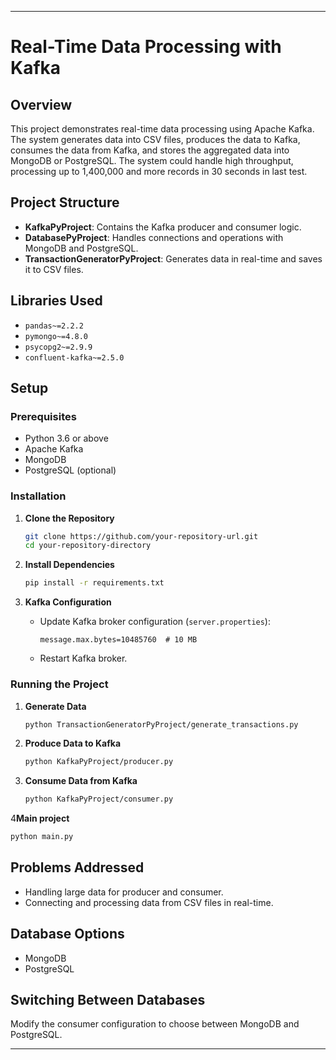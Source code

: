 
---

# Real-Time Data Processing with Kafka

## Overview

This project demonstrates real-time data processing using Apache Kafka. The system generates data into CSV files, produces the data to Kafka, consumes the data from Kafka, and stores the aggregated data into MongoDB or PostgreSQL. The system could handle high throughput, processing up to 1,400,000 and more records in 30 seconds in last test.

## Project Structure

- **KafkaPyProject**: Contains the Kafka producer and consumer logic.
- **DatabasePyProject**: Handles connections and operations with MongoDB and PostgreSQL.
- **TransactionGeneratorPyProject**: Generates data in real-time and saves it to CSV files.

## Libraries Used

- `pandas~=2.2.2`
- `pymongo~=4.8.0`
- `psycopg2~=2.9.9`
- `confluent-kafka~=2.5.0`

## Setup

### Prerequisites

- Python 3.6 or above
- Apache Kafka
- MongoDB
- PostgreSQL (optional)

### Installation

1. **Clone the Repository**
   ```sh
   git clone https://github.com/your-repository-url.git
   cd your-repository-directory
   ```

2. **Install Dependencies**
   ```sh
   pip install -r requirements.txt
   ```

3. **Kafka Configuration**
   - Update Kafka broker configuration (`server.properties`):
     ```properties
     message.max.bytes=10485760  # 10 MB
     ```
   - Restart Kafka broker.

### Running the Project

1. **Generate Data**
   ```sh
   python TransactionGeneratorPyProject/generate_transactions.py
   ```

2. **Produce Data to Kafka**
   ```sh
   python KafkaPyProject/producer.py
   ```

3. **Consume Data from Kafka**
   ```sh
   python KafkaPyProject/consumer.py
   ```
4**Main project**
   ```sh
   python main.py
   ```
## Problems Addressed

- Handling large data for producer and consumer.
- Connecting and processing data from CSV files in real-time.

## Database Options

- MongoDB
- PostgreSQL

## Switching Between Databases

Modify the consumer configuration to choose between MongoDB and PostgreSQL.



---
